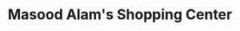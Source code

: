 ---
title: "Masood Alam's Shopping Center"
url: /karachi/masood-alams-shopping-center/
shop: shop
---